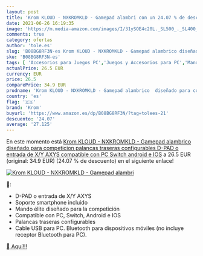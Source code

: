 ```yaml
---
layout: post
title: 'Krom KLOUD - NXKROMKLD - Gamepad alambri con un 24.07 % de descuento'
date: 2021-06-26 16:19:35
image: 'https://m.media-amazon.com/images/I/31ySOE4c20L._SL500_._SL400_.jpg'
comments: true
category: ofertas
author: 'tole.es'
slug: 'B08BG8RF3N-es Krom KLOUD - NXKROMKLD - Gamepad alambrico diseñado para...'
sku: 'B08BG8RF3N-es'
tags: [ 'Accesorios para Juegos PC','Juegos y Accesorios para PC','Mandos de juego para PC','Mandos para PC','Videojuegos','android','krom', ]
actualPrice: 26.5 EUR
currency: EUR
price: 26.5
comparePrice: 34.9 EUR
prodname: 'Krom KLOUD - NXKROMKLD - Gamepad alambrico  diseñado para competicion  palancas traseras configurables  D-PAD o entrada de X/Y AXYS  compatible con PC  Switch  android e IOS'
country: 'es'
flag: '🇪🇸'
brand: 'Krom'
buyurl: 'https://www.amazon.es/dp/B08BG8RF3N/?tag=tolees-21'
descuento: '24.07'
average: '27.125'
---
```


En este momento está [Krom KLOUD - NXKROMKLD - Gamepad alambrico  diseñado para competicion  palancas traseras configurables  D-PAD o entrada de X/Y AXYS  compatible con PC  Switch  android e IOS](https://www.amazon.es/dp/B08BG8RF3N/?tag=tolees-21) a 26.5 EUR (original: 34.9 EUR) (24.07 %  de descuento) en el siguiente enlace!

[![Krom KLOUD - NXKROMKLD - Gamepad alambri](https://m.media-amazon.com/images/I/31ySOE4c20L._SL500_._SL400_.jpg)](https://www.amazon.es/dp/B08BG8RF3N/?tag=tolees-21)

🔎:

- D-PAD o entrada de X/Y AXYS
- Soporte smartphone incluido
- Mando élite diseñado para la competición
- Compatible con PC, Switch, Android e IOS
- Palancas traseras configurables
- Cable USB para PC. Bluetooth para dispositivos móviles (no incluye receptor Bluetooth para PC).

[🛒 Aquí!!!](https://www.amazon.es/dp/B08BG8RF3N/?tag=tolees-21)
